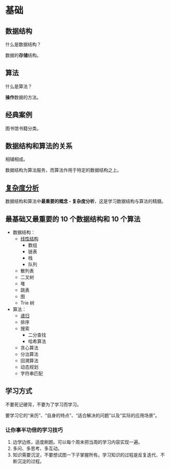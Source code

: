 # 基础

## 数据结构

什么是数据结构？

数据的**存储**结构。

## 算法

什么是算法？

**操作**数据的方法。

## 经典案例

图书馆书籍分类。

## 数据结构和算法的关系

相辅相成。

数据结构为算法服务，而算法作用于特定的数据结构之上。

## [复杂度分析](./analysis-of-algorithm.md)

数据结构和算法中**最重要的概念 - 复杂度分析**，这是学习数据结构与算法的精髓。

## 最基础又最重要的 10 个数据结构和 10 个算法

- 数据结构：
  - [线性结构](./list.md)
    - 数组
    - 链表
    - 栈
    - 队列
  - 散列表
  - 二叉树
  - 堆
  - 跳表
  - 图
  - Trie 树
- 算法：
  - [递归](./recursion.md)
  - 排序
  - 搜索
    - 二分查找
    - 哈希算法
  - 贪心算法
  - 分治算法
  - 回溯算法
  - 动态规划
  - 字符串匹配

## 学习方式

不要死记硬背，不要为了学习而学习。

要学习它的“来历”、“自身的特点”、“适合解决的问题”以及“实际的应用场景”。

### 让你事半功倍的学习技巧

1. 边学边练，适度刷题。可以每个周末把当周的学习内容实现一遍。
2. 多问、多思考、多互动。
3. 知识需要沉淀，不要想试图一下子掌握所有。学习知识的过程是反复迭代、不断沉淀的过程。
